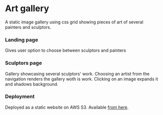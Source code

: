 # Art gallery
A static image gallery using css grid showing pieces of art of several painters and sculptors.

### Landing page
Gives user option to choose between sculptors and painters

### Sculptors page
Gallery showcasing several sculptors' work. Choosing an artist from the navigation renders the gallery woth is work. Clicking on an image expands it and shadows background.

### Deployment
Deployed as a static website on AWS S3. Available [from here](http://lillys-image-gallery.s3-website.eu-central-1.amazonaws.com/).